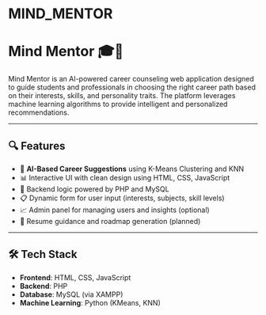 # MIND_MENTOR
# Mind Mentor 🎓🧠

Mind Mentor is an AI-powered career counseling web application designed to guide students and professionals in choosing the right career path based on their interests, skills, and personality traits. The platform leverages machine learning algorithms to provide intelligent and personalized recommendations.

---

## 🔍 Features

- 🧠 **AI-Based Career Suggestions** using K-Means Clustering and KNN
- 📊 Interactive UI with clean design using HTML, CSS, JavaScript
- 📁 Backend logic powered by PHP and MySQL
- 📋 Dynamic form for user input (interests, subjects, skill levels)
- 📈 Admin panel for managing users and insights (optional)
- 📌 Resume guidance and roadmap generation (planned)

---

## 🛠️ Tech Stack

- **Frontend**: HTML, CSS, JavaScript
- **Backend**: PHP
- **Database**: MySQL (via XAMPP)
- **Machine Learning**: Python (KMeans, KNN)

